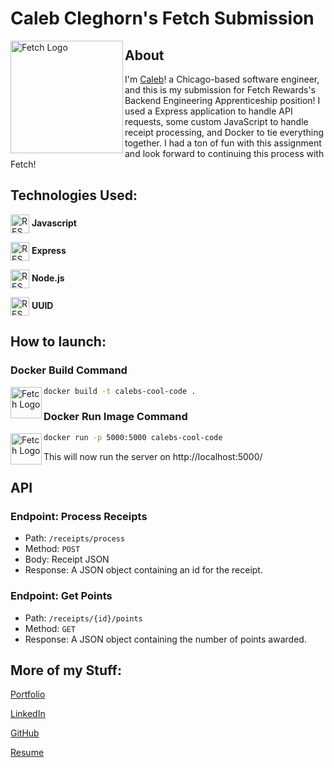 # Caleb Cleghorn's Fetch Submission

<img src="https://github.com/cleggie66/caleb-cleghorn-receipt-processor-submission/assets/117665526/fd7903e9-1afb-4a3c-9d95-82ef1f61b488" align="left"
     alt="Fetch Logo" height="180">


## About
I'm [Caleb](https://www.linkedin.com/in/caleb-cleghorn-31843b189/)! a Chicago-based software engineer, and this is my submission for Fetch Rewards's Backend Engineering Apprenticeship position! I used a Express application to handle API requests, some custom JavaScript to handle receipt processing, and Docker to tie everything together. I had a ton of fun with this assignment and look forward to continuing this process with Fetch!

## Technologies Used:

<img src="https://skillicons.dev/icons?i=js" align="center"
alt="REST Logo" height="30"> **Javascript**

<img src="https://skillicons.dev/icons?i=express" align="center"
alt="REST Logo" height="30"> **Express**

<img src="https://skillicons.dev/icons?i=nodejs" align="center"
alt="REST Logo" height="30"> **Node.js**

<img src="https://skillicons.dev/icons?i=nodejs" align="center"
alt="REST Logo" height="30"> **UUID**

## How to launch:


### Docker Build Command
<img src="https://github.com/cleggie66/caleb-cleghorn-receipt-processor-submission/assets/117665526/c53231ec-871a-4d27-a142-d9fed5713858" align="left"
     alt="Fetch Logo" height="50">
```bash
docker build -t calebs-cool-code .
```

### Docker Run Image Command
<img src="https://github.com/cleggie66/caleb-cleghorn-receipt-processor-submission/assets/117665526/c53231ec-871a-4d27-a142-d9fed5713858" align="left"
     alt="Fetch Logo" height="50">
```bash
docker run -p 5000:5000 calebs-cool-code
```
This will now run the server on http://localhost:5000/


## API
### Endpoint: Process Receipts

* Path: `/receipts/process`
* Method: `POST`
* Body: Receipt JSON
* Response: A JSON object containing an id for the receipt.

### Endpoint: Get Points

* Path: `/receipts/{id}/points`
* Method: `GET`
* Response: A JSON object containing the number of points awarded.


## More of my Stuff:
[Portfolio](https://caleb-cleghorn.onrender.com/)

[LinkedIn](https://www.linkedin.com/in/caleb-cleghorn-31843b189/)

[GitHub](https://github.com/cleggie66)

[Resume](https://drive.google.com/file/d/1Q1Iqbwz_Q2xbUBHG_nfkTLyb-bDS0tYe/view)
